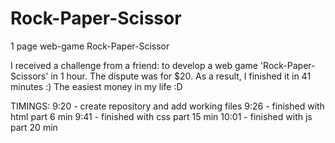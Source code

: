 # Rock-Paper-Scissor
1 page web-game Rock-Paper-Scissor

I received a challenge from a friend: to develop a web game 'Rock-Paper-Scissors' in 1 hour. 
The dispute was for $20. As a result, I finished it in 41 minutes :) 
The easiest money in my life :D

TIMINGS:
9:20 - create repository and add working files
9:26 - finished with html part           6 min
9:41 - finished with css part            15 min
10:01 - finished with js part            20 min
